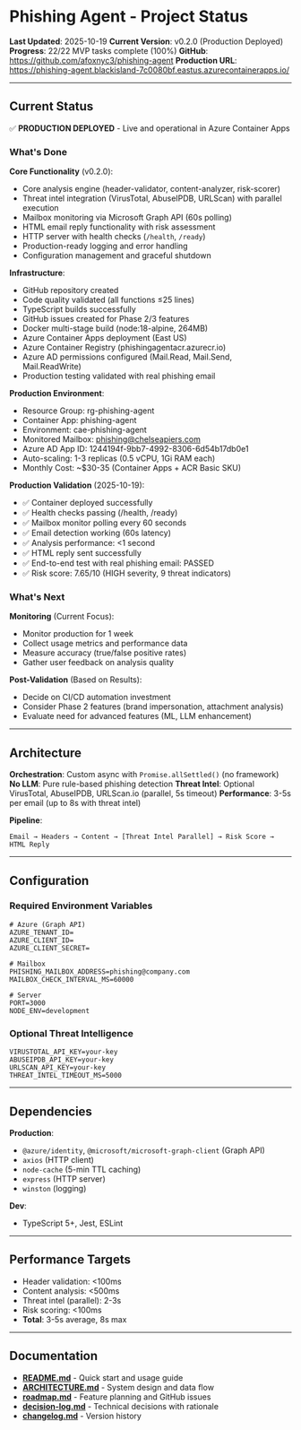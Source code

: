 # Phishing Agent - Project Status

**Last Updated**: 2025-10-19
**Current Version**: v0.2.0 (Production Deployed)
**Progress**: 22/22 MVP tasks complete (100%)
**GitHub**: https://github.com/afoxnyc3/phishing-agent
**Production URL**: https://phishing-agent.blackisland-7c0080bf.eastus.azurecontainerapps.io/

---

## Current Status

✅ **PRODUCTION DEPLOYED** - Live and operational in Azure Container Apps

### What's Done

**Core Functionality** (v0.2.0):
- Core analysis engine (header-validator, content-analyzer, risk-scorer)
- Threat intel integration (VirusTotal, AbuseIPDB, URLScan) with parallel execution
- Mailbox monitoring via Microsoft Graph API (60s polling)
- HTML email reply functionality with risk assessment
- HTTP server with health checks (`/health`, `/ready`)
- Production-ready logging and error handling
- Configuration management and graceful shutdown

**Infrastructure**:
- GitHub repository created
- Code quality validated (all functions ≤25 lines)
- TypeScript builds successfully
- GitHub issues created for Phase 2/3 features
- Docker multi-stage build (node:18-alpine, 264MB)
- Azure Container Apps deployment (East US)
- Azure Container Registry (phishingagentacr.azurecr.io)
- Azure AD permissions configured (Mail.Read, Mail.Send, Mail.ReadWrite)
- Production testing validated with real phishing email

**Production Environment**:
- Resource Group: rg-phishing-agent
- Container App: phishing-agent
- Environment: cae-phishing-agent
- Monitored Mailbox: phishing@chelseapiers.com
- Azure AD App ID: 1244194f-9bb7-4992-8306-6d54b17db0e1
- Auto-scaling: 1-3 replicas (0.5 vCPU, 1Gi RAM each)
- Monthly Cost: ~$30-35 (Container Apps + ACR Basic SKU)

**Production Validation** (2025-10-19):
- ✅ Container deployed successfully
- ✅ Health checks passing (/health, /ready)
- ✅ Mailbox monitor polling every 60 seconds
- ✅ Email detection working (60s latency)
- ✅ Analysis performance: <1 second
- ✅ HTML reply sent successfully
- ✅ End-to-end test with real phishing email: PASSED
- ✅ Risk score: 7.65/10 (HIGH severity, 9 threat indicators)

### What's Next

**Monitoring** (Current Focus):
- Monitor production for 1 week
- Collect usage metrics and performance data
- Measure accuracy (true/false positive rates)
- Gather user feedback on analysis quality

**Post-Validation** (Based on Results):
- Decide on CI/CD automation investment
- Consider Phase 2 features (brand impersonation, attachment analysis)
- Evaluate need for advanced features (ML, LLM enhancement)

---

## Architecture

**Orchestration**: Custom async with `Promise.allSettled()` (no framework)
**No LLM**: Pure rule-based phishing detection
**Threat Intel**: Optional VirusTotal, AbuseIPDB, URLScan.io (parallel, 5s timeout)
**Performance**: 3-5s per email (up to 8s with threat intel)

**Pipeline**:
```
Email → Headers → Content → [Threat Intel Parallel] → Risk Score → HTML Reply
```

---

## Configuration

### Required Environment Variables

```env
# Azure (Graph API)
AZURE_TENANT_ID=
AZURE_CLIENT_ID=
AZURE_CLIENT_SECRET=

# Mailbox
PHISHING_MAILBOX_ADDRESS=phishing@company.com
MAILBOX_CHECK_INTERVAL_MS=60000

# Server
PORT=3000
NODE_ENV=development
```

### Optional Threat Intelligence

```env
VIRUSTOTAL_API_KEY=your-key
ABUSEIPDB_API_KEY=your-key
URLSCAN_API_KEY=your-key
THREAT_INTEL_TIMEOUT_MS=5000
```

---

## Dependencies

**Production**:
- `@azure/identity`, `@microsoft/microsoft-graph-client` (Graph API)
- `axios` (HTTP client)
- `node-cache` (5-min TTL caching)
- `express` (HTTP server)
- `winston` (logging)

**Dev**:
- TypeScript 5+, Jest, ESLint

---

## Performance Targets

- Header validation: <100ms
- Content analysis: <500ms
- Threat intel (parallel): 2-3s
- Risk scoring: <100ms
- **Total**: 3-5s average, 8s max

---

## Documentation

- **[README.md](./README.md)** - Quick start and usage guide
- **[ARCHITECTURE.md](./ARCHITECTURE.md)** - System design and data flow
- **[roadmap.md](./roadmap.md)** - Feature planning and GitHub issues
- **[decision-log.md](./decision-log.md)** - Technical decisions with rationale
- **[changelog.md](./changelog.md)** - Version history
